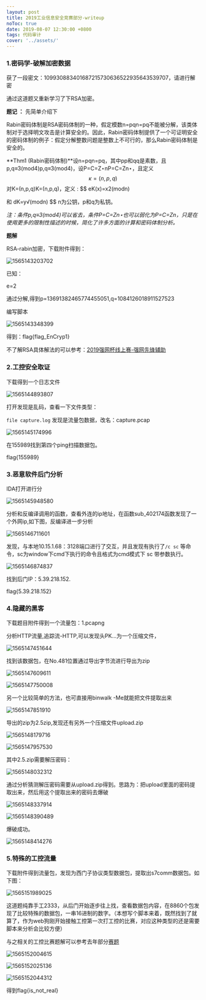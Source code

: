 ```yaml
---
layout: post
title: 2019工业信息安全竞赛部分-writeup
noToc: true
date: 2019-08-07 12:30:00 +0800
tags: 代码审计
cover: '../assets/' 
---
```



### 1.密码学-破解加密数据

获了一段密文：109930883401687215730636522935643539707，请进行解密 

通过这道题又重新学习了下RSA加密。

**题记 ：** 先简单介绍下

Rabin密码体制是RSA密码体制的一种，假定模数n=pqn=pq不能被分解，该类体制对于选择明文攻击是计算安全的。因此，Rabin密码体制提供了一个可证明安全的密码体制的例子：假定分解整数问题是整数上不可行的，那么Rabin密码体制是安全的。 

**Thm1 (Rabin密码体制)**设n=pqn=pq，其中pp和qq是素数，且p,q≡3(mod4)p,q≡3(mod4)，设P=C=Z⋆nP=C=Zn⋆，且定义 
$$
κ={(n,p,q)}
$$
对K=(n,p,q)K=(n,p,q)，定义 :
$$
eK(x)=x2(modn)
 
和
                                                                                           dK=y√(modn)
$$
n为公钥，p和q为私钥。

*注：条件p,q≡3(mod4)可以省去，条件P=C=Zn⋆也可以弱化为P=C=Zn，只是在使用更多的限制性描述的时候，简化了许多方面的计算和密码体制分析。*

**题解**

RSA-rabin加密，下载附件得到：

![1565143203702](D:/%E6%AF%94%E8%B5%9B/2019%E5%B7%A5%E4%B8%9A%E6%AF%94%E8%B5%9B/%E4%BA%8C%E5%9C%BA/%7B%7Bsite.baseurl%7D%7D/assets/images/2019gongkong/1565143203702.png)

已知：

e=2

通过分解,得到p=13691382465774455051,q=1084126018911527523

编写脚本

![1565143348399](D:/%E6%AF%94%E8%B5%9B/2019%E5%B7%A5%E4%B8%9A%E6%AF%94%E8%B5%9B/%E4%BA%8C%E5%9C%BA/%7B%7Bsite.baseurl%7D%7D/assets/images/2019gongkong/1565143348399.png)

得到：flag{flag_EnCryp1}

不了解RSA具体解法的可以参考：[2019强网杯线上赛-强网先锋辅助](http://qclover.cn/2019/05/26/强网杯线上赛.html)

### 2.工控安全取证

下载得到一个日志文件

![1565144893807](D:/%E6%AF%94%E8%B5%9B/2019%E5%B7%A5%E4%B8%9A%E6%AF%94%E8%B5%9B/%E4%BA%8C%E5%9C%BA/%7B%7Bsite.baseurl%7D%7D/assets/images/2019gongkong/1565144893807.png)

打开发现是乱码，查看一下文件类型：

`file capture.log` 发现是流量包数据，改名：capture.pcap

![1565145174996](D:/%E6%AF%94%E8%B5%9B/2019%E5%B7%A5%E4%B8%9A%E6%AF%94%E8%B5%9B/%E4%BA%8C%E5%9C%BA/%7B%7Bsite.baseurl%7D%7D/assets/images/2019gongkong/1565145174996.png)

在155989找到第四个ping扫描数据包。

flag{155989}

### 3.恶意软件后门分析

IDA打开进行分

![1565145948580](D:/%E6%AF%94%E8%B5%9B/2019%E5%B7%A5%E4%B8%9A%E6%AF%94%E8%B5%9B/%E4%BA%8C%E5%9C%BA/%7B%7Bsite.baseurl%7D%7D/assets/images/2019gongkong/1565145948580.png)

分析和反编译调用的函数，查看外连的ip地址，在函数sub_402174函数发现了一个外网ip,如下图，反编译进一步分析

![1565146711601](D:/%E6%AF%94%E8%B5%9B/2019%E5%B7%A5%E4%B8%9A%E6%AF%94%E8%B5%9B/%E4%BA%8C%E5%9C%BA/%7B%7Bsite.baseurl%7D%7D/assets/images/2019gongkong/1565146711601.png)

发现，与本地10.15.1.68：3128端口进行了交互，并且发现有执行了`/c sc` 等命令，sc为window下cmd下执行的命令且格式为cmd模式下 sc  带参数执行。

![1565146874837](D:/%E6%AF%94%E8%B5%9B/2019%E5%B7%A5%E4%B8%9A%E6%AF%94%E8%B5%9B/%E4%BA%8C%E5%9C%BA/%7B%7Bsite.baseurl%7D%7D/assets/images/2019gongkong/1565146874837.png)

找到后门IP：5.39.218.152.

flag{5.39.218.152}

### 4.隐藏的黑客

下载题目附件得到一个流量包：1.pcapng

分析HTTP流量,追踪流-HTTP,可以发现头PK...为一个压缩文件，

![1565147451644](D:/%E6%AF%94%E8%B5%9B/2019%E5%B7%A5%E4%B8%9A%E6%AF%94%E8%B5%9B/%E4%BA%8C%E5%9C%BA/%7B%7Bsite.baseurl%7D%7D/assets/images/2019gongkong/1565147451644.png)

找到该数据包，在No.481位置通过导出字节流进行导出为zip

![1565147609611](D:/%E6%AF%94%E8%B5%9B/2019%E5%B7%A5%E4%B8%9A%E6%AF%94%E8%B5%9B/%E4%BA%8C%E5%9C%BA/%7B%7Bsite.baseurl%7D%7D/assets/images/2019gongkong/1565147609611.png)

![1565147750008](D:/%E6%AF%94%E8%B5%9B/2019%E5%B7%A5%E4%B8%9A%E6%AF%94%E8%B5%9B/%E4%BA%8C%E5%9C%BA/%7B%7Bsite.baseurl%7D%7D/assets/images/2019gongkong/1565147750008.png)

另一个比较简单的方法，也可直接用binwalk -Me就能把文件提取出来

![1565147851910](D:/%E6%AF%94%E8%B5%9B/2019%E5%B7%A5%E4%B8%9A%E6%AF%94%E8%B5%9B/%E4%BA%8C%E5%9C%BA/%7B%7Bsite.baseurl%7D%7D/assets/images/2019gongkong/1565147851910.png)

导出的zip为2.5zip,发现还有另外一个压缩文件upload.zip

![1565148179716](D:/%E6%AF%94%E8%B5%9B/2019%E5%B7%A5%E4%B8%9A%E6%AF%94%E8%B5%9B/%E4%BA%8C%E5%9C%BA/%7B%7Bsite.baseurl%7D%7D/assets/images/2019gongkong/1565148179716.png)

![1565147957530](D:/%E6%AF%94%E8%B5%9B/2019%E5%B7%A5%E4%B8%9A%E6%AF%94%E8%B5%9B/%E4%BA%8C%E5%9C%BA/%7B%7Bsite.baseurl%7D%7D/assets/images/2019gongkong/1565147957530.png)

其中2.5.zip需要解压密码：

![1565148032312](D:/%E6%AF%94%E8%B5%9B/2019%E5%B7%A5%E4%B8%9A%E6%AF%94%E8%B5%9B/%E4%BA%8C%E5%9C%BA/%7B%7Bsite.baseurl%7D%7D/assets/images/2019gongkong/1565148032312.png)

通过分析猜测解压密码需要从upload.zip得到。思路为：把upload里面的密码提取出来，然后用这个提取出来的密码去爆破

![1565148337914](D:/%E6%AF%94%E8%B5%9B/2019%E5%B7%A5%E4%B8%9A%E6%AF%94%E8%B5%9B/%E4%BA%8C%E5%9C%BA/%7B%7Bsite.baseurl%7D%7D/assets/images/2019gongkong/1565148337914.png)

![1565148390489](D:/%E6%AF%94%E8%B5%9B/2019%E5%B7%A5%E4%B8%9A%E6%AF%94%E8%B5%9B/%E4%BA%8C%E5%9C%BA/%7B%7Bsite.baseurl%7D%7D/assets/images/2019gongkong/1565148390489.png)

爆破成功。

![1565148414276](D:/%E6%AF%94%E8%B5%9B/2019%E5%B7%A5%E4%B8%9A%E6%AF%94%E8%B5%9B/%E4%BA%8C%E5%9C%BA/%7B%7Bsite.baseurl%7D%7D/assets/images/2019gongkong/1565148414276.png)

### 5.特殊的工控流量

下载附件得到流量包，发现为西门子协议类型数据包，提取出s7comm数据包。如下图：

![1565151989025](D:/%E6%AF%94%E8%B5%9B/2019%E5%B7%A5%E4%B8%9A%E6%AF%94%E8%B5%9B/%E4%BA%8C%E5%9C%BA/%7B%7Bsite.baseurl%7D%7D/assets/images/2019gongkong/1565151989025.png)

这道题纯靠手工2333，从后门开始逐步往上找，查看数据包内容，在8860个包发现了比较特殊的数据包，一串16进制的数字。（本想写个脚本来着，既然找到了就算了，作为web狗刚开始接触工控第一次打工控的比赛，对应这种类型的还是需要脚本来分析会比较方便）

与之相关的工控比赛题解可以参考去年部分[赛题](https://laucyun.com/a6ce133bc845d6a2eb3442b24fd7300a.html)

![1565152004615](D:/%E6%AF%94%E8%B5%9B/2019%E5%B7%A5%E4%B8%9A%E6%AF%94%E8%B5%9B/%E4%BA%8C%E5%9C%BA/%7B%7Bsite.baseurl%7D%7D/assets/images/2019gongkong/1565152004615.png)



![1565152025136](D:/%E6%AF%94%E8%B5%9B/2019%E5%B7%A5%E4%B8%9A%E6%AF%94%E8%B5%9B/%E4%BA%8C%E5%9C%BA/%7B%7Bsite.baseurl%7D%7D/assets/images/2019gongkong/1565152025136.png)



![1565152044312](D:/%E6%AF%94%E8%B5%9B/2019%E5%B7%A5%E4%B8%9A%E6%AF%94%E8%B5%9B/%E4%BA%8C%E5%9C%BA/%7B%7Bsite.baseurl%7D%7D/assets/images/2019gongkong/1565152044312.png)

得到flag{is_not_real}